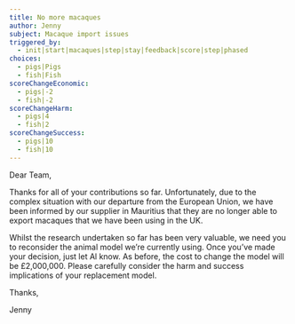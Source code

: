 ```yaml
---
title: No more macaques
author: Jenny
subject: Macaque import issues
triggered_by:
  - init|start|macaques|step|stay|feedback|score|step|phased
choices:
  - pigs|Pigs
  - fish|Fish
scoreChangeEconomic:
  - pigs|-2
  - fish|-2
scoreChangeHarm:
  - pigs|4
  - fish|2
scoreChangeSuccess:
  - pigs|10
  - fish|10
---
```


Dear Team,

Thanks for all of your contributions so far. Unfortunately, due to the complex situation with our departure from the European Union, we have been informed by our supplier in Mauritius that they are no longer able to export macaques that we have been using in the UK.

Whilst the research undertaken so far has been very valuable, we need you to reconsider the animal model we’re currently using. Once you’ve made your decision, just let Al know. As before, the cost to change the model will be £2,000,000. Please carefully consider the harm and success implications of your replacement model. 

Thanks,

Jenny
